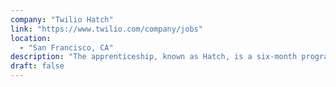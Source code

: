 ```yaml
---
company: "Twilio Hatch"
link: "https://www.twilio.com/company/jobs"
location: 
  - "San Francisco, CA"
description: "The apprenticeship, known as Hatch, is a six-month program which aims to equip individuals having non-traditional technical backgrounds with industry experience in designing, developing, and delivering production-ready software systems."
draft: false
---
```

